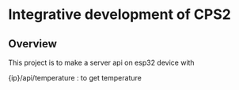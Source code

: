 # Integrative development of CPS2 

<!-- version 1: Wall (`M`) devices

i2c.scan() doit renvoyer [60, 98]
60 est le display SH1107
98 est le capteur SCD41 -->

## Overview
This project is to make a server api on esp32 device with 

{ip}/api/temperature : to get temperature